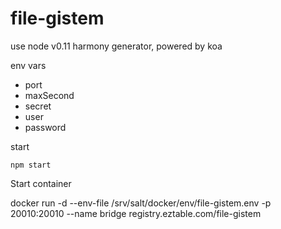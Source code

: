 file-gistem
===========

use node v0.11 harmony generator, powered by koa


env vars
- port
- maxSecond
- secret
- user
- password


start
```
npm start
```

Start container

docker run -d --env-file /srv/salt/docker/env/file-gistem.env -p 20010:20010 --name bridge registry.eztable.com/file-gistem

